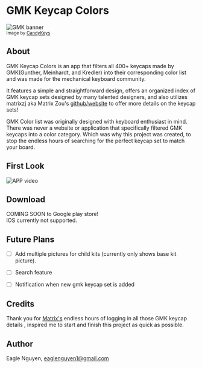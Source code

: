 # GMK Keycap Colors

![GMK banner](https://i.imgur.com/lvDlfrU.png)<br>
<small>Image by [CandyKeys](https://candykeys.com/group-buys/gmk-dots)</small>


## About


GMK Keycap Colors is an app that filters all 400+ keycaps made by GMK(Gunther, Meinhardt, and Kredler) into their corresponding color list and was made for the mechanical keyboard community. 

It features a simple and straightforward design, offers an organized index of GMK keycap sets designed by many talented designers, and also utilizes matrixzj aka Matrix Zou's [github/website](https://matrixzj.github.io/docs/gmk-keycaps) to offer more details on the keycap sets! 

GMK Color list was originally designed with keyboard enthusiast in mind. There was never a website or application that specifically filtered GMK keycaps into a color category. Which was why this project was created, to stop the endless hours of searching for the perfect keycap set to match your board. 

## First Look

![APP video](https://media0.giphy.com/media/YsooJvYr3xb2EaUQnx/giphy.gif?cid=790b7611e57cd84f35903e80e2fce52167a16978ff7a9f9c&rid=giphy.gif&ct=g) 

## Download
COMING SOON to Google play store! <br>
IOS currently not supported.

## Future Plans

- [ ] Add multiple pictures for child kits (currently only shows base kit picture).
- [ ] Search feature
-	[ ] Notification when new gmk keycap set is added


## Credits

Thank you for [Matrix's](https://matrixzj.github.io/resume/) endless hours of logging in all those GMK keycap details , inspired me to start and finish this project as quick as possible.

## Author

Eagle Nguyen, eaglenguyen1@gmail.com
